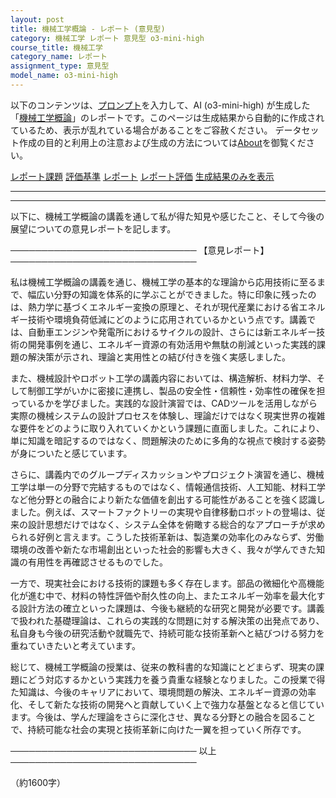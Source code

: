 ```yaml
---
layout: post
title: 機械工学概論 - レポート (意見型)
category: 機械工学 レポート 意見型 o3-mini-high
course_title: 機械工学
category_name: レポート
assignment_type: 意見型
model_name: o3-mini-high
---
```


以下のコンテンツは、[プロンプト](https://github.com/takedatoshiyuki/synthetic_assignments/tree/main/generated/機械工学/o3-mini-high/prompt_レポート-意見型.md)を入力して、AI (o3-mini-high) が生成した「[機械工学概論](/contents/機械工学/)」のレポートです。このページは生成結果から自動的に作成されているため、表示が乱れている場合があることをご容赦ください。
データセット作成の目的と利用上の注意および生成の方法については[About](/About)を御覧ください。

[レポート課題](../レポート課題-意見型)
[評価基準](../評価基準-意見型)
[レポート](../レポート-意見型)
[レポート評価](../レポート評価-意見型)
[生成結果のみを表示](https://github.com/takedatoshiyuki/synthetic_assignments/tree/main/generated/機械工学/o3-mini-high/レポート-意見型.md)
  

***
***
  
以下に、機械工学概論の講義を通して私が得た知見や感じたこと、そして今後の展望についての意見レポートを記します。

──────────────────────────────
【意見レポート】
──────────────────────────────

私は機械工学概論の講義を通じ、機械工学の基本的な理論から応用技術に至るまで、幅広い分野の知識を体系的に学ぶことができました。特に印象に残ったのは、熱力学に基づくエネルギー変換の原理と、それが現代産業における省エネルギー技術や環境負荷低減にどのように応用されているかという点です。講義では、自動車エンジンや発電所におけるサイクルの設計、さらには新エネルギー技術の開発事例を通じ、エネルギー資源の有効活用や無駄の削減といった実践的課題の解決策が示され、理論と実用性との結び付きを強く実感しました。

また、機械設計やロボット工学の講義内容においては、構造解析、材料力学、そして制御工学がいかに密接に連携し、製品の安全性・信頼性・効率性の確保を担っているかを学びました。実践的な設計演習では、CADツールを活用しながら実際の機械システムの設計プロセスを体験し、理論だけではなく現実世界の複雑な要件をどのように取り入れていくかという課題に直面しました。これにより、単に知識を暗記するのではなく、問題解決のために多角的な視点で検討する姿勢が身についたと感じています。

さらに、講義内でのグループディスカッションやプロジェクト演習を通じ、機械工学は単一の分野で完結するものではなく、情報通信技術、人工知能、材料工学など他分野との融合により新たな価値を創出する可能性があることを強く認識しました。例えば、スマートファクトリーの実現や自律移動ロボットの登場は、従来の設計思想だけではなく、システム全体を俯瞰する総合的なアプローチが求められる好例と言えます。こうした技術革新は、製造業の効率化のみならず、労働環境の改善や新たな市場創出といった社会的影響も大きく、我々が学んできた知識の有用性を再確認させるものでした。

一方で、現実社会における技術的課題も多く存在します。部品の微細化や高機能化が進む中で、材料の特性評価や耐久性の向上、またエネルギー効率を最大化する設計方法の確立といった課題は、今後も継続的な研究と開発が必要です。講義で扱われた基礎理論は、これらの実践的な問題に対する解決策の出発点であり、私自身も今後の研究活動や就職先で、持続可能な技術革新へと結びつける努力を重ねていきたいと考えています。

総じて、機械工学概論の授業は、従来の教科書的な知識にとどまらず、現実の課題にどう対応するかという実践力を養う貴重な経験となりました。この授業で得た知識は、今後のキャリアにおいて、環境問題の解決、エネルギー資源の効率化、そして新たな技術の開発へと貢献していく上で強力な基盤となると信じています。今後は、学んだ理論をさらに深化させ、異なる分野との融合を図ることで、持続可能な社会の実現と技術革新に向けた一翼を担っていく所存です。

──────────────────────────────
以上
──────────────────────────────

（約1600字）
